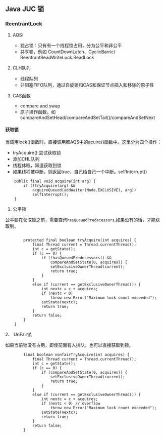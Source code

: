 

## Java JUC 锁


### ReentrantLock 

1. AQS:
    - 独占锁：只有有一个线程锁占用，分为公平和非公平
    - 共享锁，例如 CountDownLatch、CyclicBarric/ ReentrantReadWriteLock.ReadLock

2. CLH队列
    - 线程队列
    - 非阻塞FIFO队列，通过自旋锁和CAS和保证节点插入和移除的原子性
3. CAS函数
    - compare and swap
    - 原子操作函数，如compareAndSetHead/compareAndSetTail()/compareAndSetNext



#### 获取锁

当调用lock()函数时，直接调用都AQS中的acuire()函数中。这里分为四个操作：
- tryAcquire():尝试获取锁
- 添加CHL队列
- 线程休眠，知道获取到锁
- 如果线程被中断，则返回true，自己给自己一个中断。selfInterrupt()
```
    public final void acquire(int arg) {
        if (!tryAcquire(arg) &&
            acquireQueued(addWaiter(Node.EXCLUSIVE), arg))
            selfInterrupt();
    }

```


1. 公平锁

公平锁在获取锁之前，需要查询`hasQueuedPredecessors`,如果没有的话，才能获取到。

```

        protected final boolean tryAcquire(int acquires) {
            final Thread current = Thread.currentThread();
            int c = getState();
            if (c == 0) {
                if (!hasQueuedPredecessors() &&
                    compareAndSetState(0, acquires)) {
                    setExclusiveOwnerThread(current);
                    return true;
                }
            }
            else if (current == getExclusiveOwnerThread()) {
                int nextc = c + acquires;
                if (nextc < 0)
                    throw new Error("Maximum lock count exceeded");
                setState(nextc);
                return true;
            }
            return false;
        }
    }

```


2、 UnFair锁

如果当前锁没有占用，即使前面有人排队，也可以直接获取到锁。

```
        final boolean nonfairTryAcquire(int acquires) {
            final Thread current = Thread.currentThread();
            int c = getState();
            if (c == 0) {
                if (compareAndSetState(0, acquires)) {
                    setExclusiveOwnerThread(current);
                    return true;
                }
            }
            else if (current == getExclusiveOwnerThread()) {
                int nextc = c + acquires;
                if (nextc < 0) // overflow
                    throw new Error("Maximum lock count exceeded");
                setState(nextc);
                return true;
            }
            return false;
        }

```
